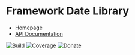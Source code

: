 # Framework Date Library

- [Homepage](https://the-framework.gitlab.io/libraries/date.html)
- [API Documentation](https://the-framework.gitlab.io/libraries/date/docs/)

[![Build](https://gitlab.com/the-framework/libraries/date/badges/master/pipeline.svg)](https://gitlab.com/the-framework/libraries/date/-/jobs)
[![Coverage](https://gitlab.com/the-framework/libraries/date/badges/master/coverage.svg?job=test:php)](https://the-framework.gitlab.io/libraries/date/coverage/)
[![Donate](https://img.shields.io/badge/Donate-PayPal-blue.svg)](https://www.paypal.com/cgi-bin/webscr?cmd=_s-xclick&hosted_button_id=NGBNW5PY4VSJ4)
